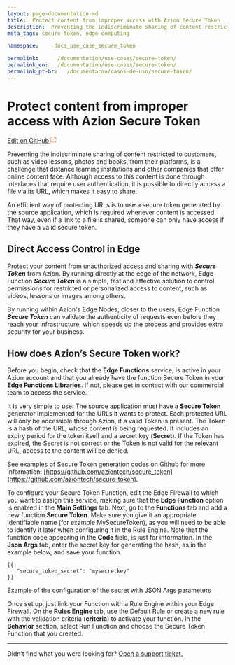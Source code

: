 ```yaml
---
layout: page-documentation-md
title:  Protect content from improper access with Azion Secure Token
description:  Preventing the indiscriminate sharing of content restricted to customers
meta_tags: secure-token, edge computing

namespace:     docs_use_case_secure_token

permalink:      /documentation/use-cases/secure-token/
permalink_en:   /documentation/use-cases/secure-token/
permalink_pt-br:   /documentacao/casos-de-uso/secure-token/
---
```

# Protect content from improper access with **Azion Secure Token**

[Edit on GitHub <svg width="14" height="14" xmlns="http://www.w3.org/2000/svg"><g fill="none" stroke="#F3652B"><path d="M4.81.71H.672v11.43H12.1V8.001" stroke-width=".8"/><path d="M6.87.786h5.155V5.94M6.31 6.5L12.026.786"/></g></svg>](https://github.com/aziontech/docs_en/edit/master/use-cases/secure-token/index.md)

Preventing the indiscriminate sharing of content restricted to customers, such as video lessons, photos and books, from their platforms, is a challenge that distance learning institutions and other companies that offer online content face. Although access to this content is done through interfaces that require user authentication, it is possible to directly access a file via its URL, which makes it easy to share.

An efficient way of protecting URLs is to use a secure token generated by the source application, which is required whenever content is accessed. That way, even if a link to a file is shared, someone can only have access if they have a valid secure token.

## Direct Access Control in Edge

Protect your content from unauthorized access and sharing with **_Secure Token_** from Azion. By running directly at the edge of the network, Edge Function **_Secure Token_** is a simple, fast and effective solution to control permissions for restricted or personalized access to content, such as videos, lessons or images among others. 

By running within Azion's Edge Nodes, closer to the users, Edge Function **_Secure Token_** can validate the authenticity of requests even before they reach your infrastructure, which speeds up the process and provides extra security for your business.

## How does Azion’s Secure Token work?

Before you begin, check that the **Edge Functions** service, is active in your Azion account and that you already have the function Secure Token in your **Edge Functions Libraries**. If not, please get in contact with our commercial team to access the service.

It is very simple to use: The source application must have a **Secure Token** generator implemented for the URLs it wants to protect. Each protected URL will only be accessible through Azion, if a valid Token is present. The Token is a hash of the URL, whose content is being requested. It includes an expiry period for the token itself and a secret key (**Secret**). If the Token has expired, the Secret is not correct or the Token is not valid for the relevant URL, access to the content will be denied.

See examples of Secure Token generation codes on Github for more information: [https://github.com/aziontech/secure_token](https://github.com/aziontech/secure_token).

To configure your Secure Token Function, edit the Edge Firewall to which you want to assign this service, making sure that the **Edge Function** option is enabled in the **Main Settings** tab. Next, go to the **Functions** tab and add a new function **Secure Token**. Make sure you give it an appropriate identifiable name (for example MySecureToken), as you will need to be able to identify it later when configuring it in the Rule Engine. Note that the function code appearing in the **Code** field, is just for information. In the **Json Args** tab, enter the secret key for generating the hash, as in the example below, and save your function.

~~~
[{
   "secure_token_secret": "mysecretkey"
}]
~~~
Example of the configuration of the secret with JSON Args parameters

Once set up, just link your Function with a Rule Engine within your Edge Firewall. On the **Rules Engine** tab, use the Default Rule or create a new rule with the validation criteria (**criteria**) to activate your function. In the **Behavior** section, select Run Function and choose the Secure Token Function that you created.

---

Didn’t find what you were looking for? [Open a support ticket.](https://tickets.azion.com/)
